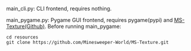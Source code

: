 main_cli.py: CLI frontend, requires nothing.

main_pygame.py: Pygame GUI frontend, requires pygame(pypi) and [MS-Texture(Github)](https://github.com/Minesweeper-World/MS-Texture/).
Before running main_pygame:
```shell
cd resources
git clone https://github.com/Minesweeper-World/MS-Texture.git
```
